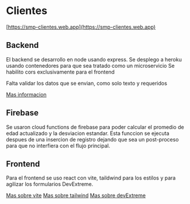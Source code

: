 # Clientes

[https://smp-clientes.web.app](https://smp-clientes.web.app)

## Backend

El backend se desarrollo en node usando express.
Se desplego a heroku usando contenedores para que sea tratado como un microservicio
Se habilito cors exclusivamente para el frontend

Falta validar los datos que se envian, como solo texto y requeridos

[Mas informacion](https://devcenter.heroku.com/categories/deploying-with-docker)

## Firebase

Se usaron cloud functions de firebase para poder calcular el promedio de edad actualizado
y la desviacion estandar.
Esta funccion se ejecuta despues de una insercion de registro dejando que sea un
post-proceso para que no interfiera con el flujo principal.

## Frontend

Para el frontend se uso react con vite, taildwind para los estilos y para agilizar los formularios DevExtreme.

[Mas sobre vite](https://vitejs.dev/)
[Mas sobre tailwind](https://tailwindcss.com/)
[Mas sobre devExtreme](https://js.devexpress.com/Demos/WidgetsGallery/Demo/TextBox/Overview/React/Light)
